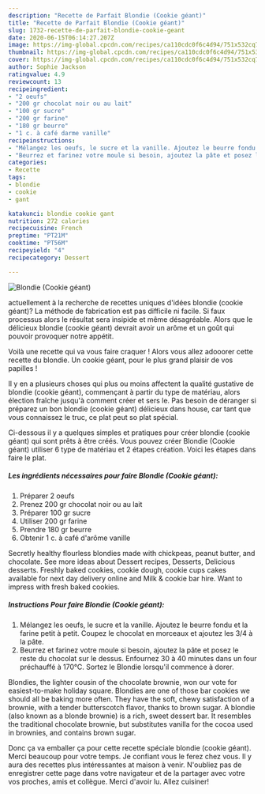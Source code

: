 ```yaml
---
description: "Recette de Parfait Blondie (Cookie géant)"
title: "Recette de Parfait Blondie (Cookie géant)"
slug: 1732-recette-de-parfait-blondie-cookie-geant
date: 2020-06-15T06:14:27.207Z
image: https://img-global.cpcdn.com/recipes/ca110cdc0f6c4d94/751x532cq70/blondie-cookie-geant-photo-principale-de-la-recette.jpg
thumbnail: https://img-global.cpcdn.com/recipes/ca110cdc0f6c4d94/751x532cq70/blondie-cookie-geant-photo-principale-de-la-recette.jpg
cover: https://img-global.cpcdn.com/recipes/ca110cdc0f6c4d94/751x532cq70/blondie-cookie-geant-photo-principale-de-la-recette.jpg
author: Sophie Jackson
ratingvalue: 4.9
reviewcount: 13
recipeingredient:
- "2 oeufs"
- "200 gr chocolat noir ou au lait"
- "100 gr sucre"
- "200 gr farine"
- "180 gr beurre"
- "1 c. à café darme vanille"
recipeinstructions:
- "Mélangez les oeufs, le sucre et la vanille. Ajoutez le beurre fondu et la farine petit à petit. Coupez le chocolat en morceaux et ajoutez les 3/4 à la pâte."
- "Beurrez et farinez votre moule si besoin, ajoutez la pâte et posez le reste du chocolat sur le dessus. Enfournez 30 à 40 minutes dans un four préchauffé à 170°C. Sortez le Blondie lorsqu&#39;il commence à dorer."
categories:
- Recette
tags:
- blondie
- cookie
- gant

katakunci: blondie cookie gant 
nutrition: 272 calories
recipecuisine: French
preptime: "PT21M"
cooktime: "PT56M"
recipeyield: "4"
recipecategory: Dessert

---
```



![Blondie (Cookie géant)](https://img-global.cpcdn.com/recipes/ca110cdc0f6c4d94/751x532cq70/blondie-cookie-geant-photo-principale-de-la-recette.jpg)

actuellement à la recherche de recettes uniques d'idées blondie (cookie géant)? La méthode de fabrication est pas difficile ni facile. Si faux processus alors le résultat sera insipide et même désagréable. Alors que le délicieux blondie (cookie géant) devrait avoir un arôme et un goût qui pouvoir provoquer notre appétit.

Voilà une recette qui va vous faire craquer ! Alors vous allez adooorer cette recette du blondie. Un cookie géant, pour le plus grand plaisir de vos papilles !

Il y en a plusieurs choses qui plus ou moins affectent la qualité gustative de blondie (cookie géant), commençant à partir du type de matériau, alors élection fraîche jusqu'à comment créer et sers le. Pas besoin de déranger si préparez un bon blondie (cookie géant) délicieux dans house, car tant que vous connaissez le truc, ce plat peut so plat spécial.


Ci-dessous il y a quelques simples et pratiques pour créer blondie (cookie géant) qui sont prêts à être créés. Vous pouvez créer Blondie (Cookie géant) utiliser 6 type de matériau et 2 étapes création. Voici les étapes dans faire le plat.

<!--inarticleads1-->

##### Les ingrédients nécessaires pour faire Blondie (Cookie géant):

1. Préparer 2 oeufs
1. Prenez 200 gr chocolat noir ou au lait
1. Préparer 100 gr sucre
1. Utiliser 200 gr farine
1. Prendre 180 gr beurre
1. Obtenir 1 c. à café d&#39;arôme vanille


Secretly healthy flourless blondies made with chickpeas, peanut butter, and chocolate. See more ideas about Dessert recipes, Desserts, Delicious desserts. Freshly baked cookies, cookie dough, cookie cups cakes available for next day delivery online and Milk &amp; cookie bar hire. Want to impress with fresh baked cookies. 

<!--inarticleads2-->

##### Instructions Pour faire Blondie (Cookie géant):

1. Mélangez les oeufs, le sucre et la vanille. Ajoutez le beurre fondu et la farine petit à petit. Coupez le chocolat en morceaux et ajoutez les 3/4 à la pâte.
1. Beurrez et farinez votre moule si besoin, ajoutez la pâte et posez le reste du chocolat sur le dessus. Enfournez 30 à 40 minutes dans un four préchauffé à 170°C. Sortez le Blondie lorsqu&#39;il commence à dorer.


Blondies, the lighter cousin of the chocolate brownie, won our vote for easiest-to-make holiday square. Blondies are one of those bar cookies we should all be baking more often. They have the soft, chewy satisfaction of a brownie, with a tender butterscotch flavor, thanks to brown sugar. A blondie (also known as a blonde brownie) is a rich, sweet dessert bar. It resembles the traditional chocolate brownie, but substitutes vanilla for the cocoa used in brownies, and contains brown sugar. 


Donc ça va emballer ça pour cette recette spéciale blondie (cookie géant). Merci beaucoup pour votre temps. Je confiant vous le ferez chez vous. Il y aura des recettes plus  intéressantes at maison à venir. N'oubliez pas de enregistrer cette page dans votre navigateur et de la partager avec votre vos proches, amis et collègue. Merci d'avoir lu. Allez cuisiner!
